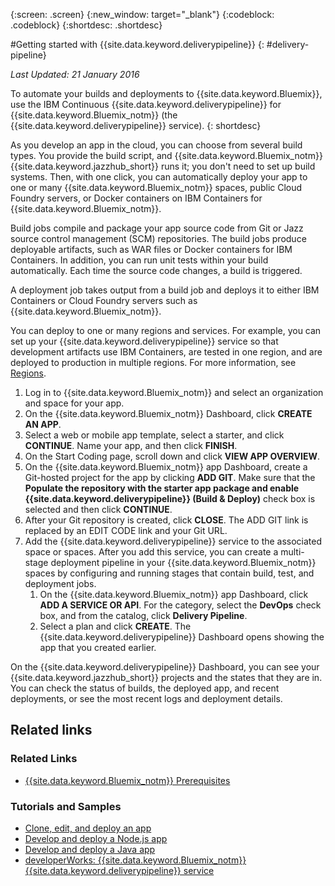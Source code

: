 {:screen: .screen}
{:new_window: target="_blank"}
{:codeblock: .codeblock}
{:shortdesc: .shortdesc}

#Getting started with {{site.data.keyword.deliverypipeline}} {: #delivery-pipeline}  

*Last Updated: 21 January 2016*

To automate your builds and deployments to {{site.data.keyword.Bluemix}}, use the IBM Continuous {{site.data.keyword.deliverypipeline}} for {{site.data.keyword.Bluemix_notm}} (the {{site.data.keyword.deliverypipeline}} service).
{: shortdesc} 

As you develop an app in the cloud, you can choose from several build types. You provide the build script, and {{site.data.keyword.Bluemix_notm}} {{site.data.keyword.jazzhub_short}} runs it; you don't need to set up build systems. Then, with one click, you can automatically deploy your app to one or many {{site.data.keyword.Bluemix_notm}} spaces, public Cloud Foundry servers, or Docker containers on IBM Containers for {{site.data.keyword.Bluemix_notm}}.  

Build jobs compile and package your app source code from Git or Jazz source control management (SCM) repositories. The build jobs produce deployable artifacts, such as WAR files or Docker containers for IBM Containers. In addition, you can run unit tests within your build automatically. Each time the source code changes, a build is triggered.  

A deployment job takes output from a build job and deploys it to either IBM Containers or Cloud Foundry servers such as {{site.data.keyword.Bluemix_notm}}.  

You can deploy to one or many regions and services. For example, you can set up your {{site.data.keyword.deliverypipeline}} service so that development artifacts use IBM Containers, are tested in one region, and are deployed to production in multiple regions. For more information, see [Regions](../../overview/index.html#ov_intro__reg).

1. Log in to {{site.data.keyword.Bluemix_notm}} and select an organization and space for your app.
1. On the {{site.data.keyword.Bluemix_notm}} Dashboard, click **CREATE AN APP**.
1. Select a web or mobile app template, select a starter, and click **CONTINUE**. Name your app, and then click **FINISH**.  
1. On the Start Coding page, scroll down and click **VIEW APP OVERVIEW**.  
1. On the {{site.data.keyword.Bluemix_notm}} app Dashboard, create a Git-hosted project for the app by clicking **ADD GIT**. Make sure that the **Populate the repository with the starter app package and enable {{site.data.keyword.deliverypipeline}} (Build & Deploy)** check box is selected and then click **CONTINUE**.   
1. After your Git repository is created, click **CLOSE**. The ADD GIT link is replaced by an EDIT CODE link and your Git URL.  
1. Add the {{site.data.keyword.deliverypipeline}} service to the associated space or spaces. After you add this service, you can create a multi-stage deployment pipeline in your {{site.data.keyword.Bluemix_notm}} spaces by configuring and running stages that contain build, test, and deployment jobs.
    1. On the {{site.data.keyword.Bluemix_notm}} app Dashboard, click **ADD A SERVICE OR API**. For the category, select the **DevOps** check box, and from the catalog, click **Delivery Pipeline**.
    2. Select a plan and click **CREATE**. The {{site.data.keyword.deliverypipeline}} Dashboard opens showing the app that you created earlier.     
  
On the {{site.data.keyword.deliverypipeline}} Dashboard, you can see your 
{{site.data.keyword.jazzhub_short}} projects and the states that they are in. You can check the status of builds, the deployed app, and recent deployments, or see the most recent logs and deployment details.  

<article class="topic reference nested1" aria-labelledby="d68e338" lang="en-us" id="rellinks">
<h2 class="topictitle2" id="d68e338">Related links</h2>
<aside>
<div class="linklist" id="general"><h3 class="linklistlabel">Related Links</h3>
<ul>
<li><img src="./sout.gif" alt=""><a href="https://developer.ibm.com/bluemix/support/#prereqs" rel="external" title="(Opens in a new tab or window)">{{site.data.keyword.Bluemix_notm}} Prerequisites</a></li>
</ul>
</div>

<div class="linklist" id="samples">
<h3 class="linklistlabel">Tutorials and Samples</h3>
<ul>
<li><img src="./sout.gif" alt=""><a href="https://hub.jazz.net/tutorials/devopsweb/" rel="external" title="(Opens in a new tab or window)">Clone, edit, and deploy an app</a></li>
<li><img src="./sout.gif" alt=""><a href="https://hub.jazz.net/tutorials/jazzeditor" rel="external" title="(Opens in a new tab or window)">Develop and deploy a Node.js app</a></li>
<li><img src="./sout.gif" alt=""><a href="https://hub.jazz.net/tutorials/jazzeditorjava" rel="external" title="(Opens in a new tab or window)">Develop and deploy a Java app</a></li>
<li><img src="./sout.gif" alt=""><a href="http://www.ibm.com/developerworks/topics/delivery%20pipeline%20service" rel="external" title="(Opens in a new tab or window)">developerWorks: {{site.data.keyword.Bluemix_notm}} {{site.data.keyword.deliverypipeline}} service</a></li>
</ul>
</div>
</aside>
</article>
